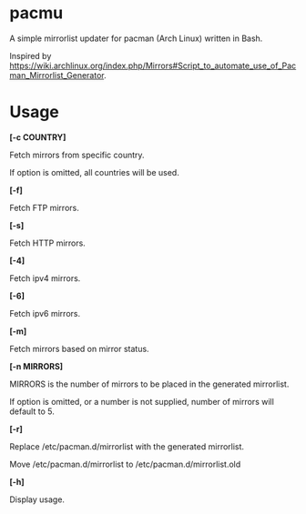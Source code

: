 pacmu
=====

A simple mirrorlist updater for pacman (Arch Linux) written in Bash.

Inspired by <https://wiki.archlinux.org/index.php/Mirrors#Script_to_automate_use_of_Pacman_Mirrorlist_Generator>.

Usage
=====

**[-c COUNTRY]**

Fetch mirrors from specific country.

If option is omitted, all countries will be used.

**[-f]**

Fetch FTP mirrors.

**[-s]**

Fetch HTTP mirrors.

**[-4]**

Fetch ipv4 mirrors.

**[-6]**

Fetch ipv6 mirrors.

**[-m]**

Fetch mirrors based on mirror status.

**[-n MIRRORS]**

MIRRORS is the number of mirrors to be placed in the generated mirrorlist.

If option is omitted, or a number is not supplied, number of mirrors will default to 5.

**[-r]**

Replace /etc/pacman.d/mirrorlist with the generated mirrorlist.

Move /etc/pacman.d/mirrorlist to /etc/pacman.d/mirrorlist.old

**[-h]**

Display usage.




